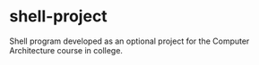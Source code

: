 # shell-project
Shell program developed as an optional project for the Computer Architecture course in college.
